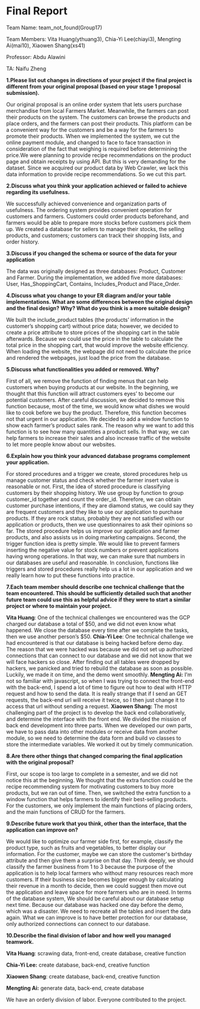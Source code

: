 # Final Report

Team Name: team_not_found(Group17)

Team Members: Vita Huang(ythuang3), Chia-Yi Lee(chiayi3), Mengting Ai(mai10), Xiaowen Shang(xs41)

Professor: Abdu Alawini

TA: Naifu Zheng

**1.Please list out changes in directions of your project if the final project is different from your original proposal (based on your stage 1 proposal submission).**

Our original proposal is an online order system that lets users purchase merchandise from local Farmers Market. Meanwhile, the farmers can post their products on the system. The customers can browse the products and place orders, and the farmers can post their products. This platform can be a convenient way for the customers and be a way for the farmers to promote their products. When we implemented the system, we cut the online payment module, and changed to face to face transaction in consideration of the fact that weighing is required before determining the price.We were planning to provide recipe recommendations on the product page and obtain receipts by using API. But this is very demanding for the dataset. Since we acquired our product data by Web Crawler, we lack this data information to provide recipe recommendations. So we cut this part.

**2.Discuss what you think your application achieved or failed to achieve regarding its usefulness.**

We successfully achieved convenience and organization parts of usefulness. The ordering system provides convenient operation for customers and farmers. Customers could order products beforehand, and farmers would be able to prepare more stocks before customers pick them up. We created a database for sellers to manage their stocks, the selling products, and customers; customers can track their shopping lists, and order history.

**3.Discuss if you changed the schema or source of the data for your application**

The data was originally designed as three databases: Product, Customer and Farmer. During the implementation, we added five more databases: User, Has_ShoppingCart, Contains, Includes_Product and Place_Order.

**4.Discuss what you change to your ER diagram and/or your table implementations. What are some differences between the original design and the final design? Why? What do you think is a more suitable design?** 

We built the include_product tables (the products’ information in the customer’s shopping cart) without price data; however, we decided to create a price attribute to store prices of the shopping cart in the table afterwards. Because we could use the price in the table to calculate the total price in the shopping cart, that would improve the website efficiency. When loading the website, the webpage did not need to calculate the price and rendered the webpages, just load the price from the database.

**5.Discuss what functionalities you added or removed. Why?**

First of all, we remove the function of finding menus that can help customers when buying products at our website. In the beginning, we thought that this function will attract customers eyes’ to become our potential customers. After careful discussion, we decided to remove this function because, most of the time, we would know what dishes we would like to cook before we buy the product. Therefore, this function becomes not that urgent in our application. We decided to add a window function to show each farmer’s product sales rank. The reason why we want to add this function is to see how many quantities a product sells. In that way, we can help farmers to increase their sales and also increase traffic of the website to let more people know about our websites.

**6.Explain how you think your advanced database programs complement your application.**

For stored procedures and a trigger we create, stored procedures help us manage customer status and check whether the farmer insert value is reasonable or not. First, the idea of stored procedure is classifying customers by their shopping history. We use group by function to group customer_id together and count the order_id. Therefore, we can obtain customer purchase intentions, if they are diamond status, we could say they are frequent customers and they like to use our application to purchase products. If they are rock status, probably they are not satisfied with our application or products, then we use questionnaires to ask their opinions so far. The stored procedure helps us improve our application and farmer products, and also assists us in doing marketing campaigns. Second, the trigger function idea is pretty simple. We would like to prevent farmers inserting the negative value for stock numbers or prevent applications having wrong operations. In that way, we can make sure that numbers in our databases are useful and reasonable. In conclusion, functions like triggers and stored procedures really help us a lot in our application and we really learn how to put these functions into practice.

**7.Each team member should describe one technical challenge that the team encountered. This should be sufficiently detailed such that another future team could use this as helpful advice if they were to start a similar project or where to maintain your project.** 

**Vita Huang**: One of the technical challenges we encountered was the GCP charged our database a total of $50, and we did not even know what happened. We close the database every time after we complete the tasks, then we use another person’s $50.
**Chia-Yi Lee**: One technical challenge we had encountered is that our database is being hacked before demo day. The reason that we were hacked was because we did not set up authorized connections that can connect to our database and we did not know that we will face hackers so close. After finding out all tables were dropped by hackers, we panicked and tried to rebuild the database as soon as possible. Luckily, we made it on time, and the demo went smoothly.
**Mengting Ai:** I'm not so familiar with javascript, so when I was trying to connect the front-end with the back-end, I spend a lot of time to figure out how to deal with HTTP request and how to send the data. It is really strange that if I send an GET requests, the back-end url will receive it twice, so I then just change it to access that url without sending a request.
**Xiaowen Shang:** The most challenging part of the project is to develop the back end collaboratively, and determine the interface with the front end. We divided the mission of back end development into three parts. When we developed our own parts, we have to pass data into other modules or receive data from another module, so we need to determine the data form and build vo classes to store the intermediate variables. We worked it out by timely communication.

**8.Are there other things that changed comparing the final application with the original proposal?**

First, our scope is too large to complete in a semester, and we did not notice this at the beginning. We thought that the extra function could be the recipe recommending system for motivating customers to buy more products, but we ran out of time. Then, we switched the extra function to a window function that helps farmers to identify their best-selling products. For the customers, we only implement the main functions of placing orders, and the main functions of CRUD for the farmers. 

**9.Describe future work that you think, other than the interface, that the application can improve on?**

We would like to optimize our farmer side first, for example, classify the product type, such as fruits and vegetables, to better display our information. For the customer, maybe we can store the customer's birthday attribute and then give them a surprise on that day. Think deeply, we should classify the farmer business from 1 to 3 because the purpose of the application is to help local farmers who without many resources reach more customers. If their business size becomes bigger enough by calculating their revenue in a month to decide, then we could suggest then move out the application and leave space for more farmers who are in need. In terms of the database system, We should be careful about our database setup next time. Because our database was hacked one day before the demo, which was a disaster. We need to recreate all the tables and insert the data again. What we can improve is to have better protection for our database, only authorized connections can connect to our database.

**10.Describe the final division of labor and how well you managed teamwork.**

**Vita Huang**: scrawing data, front-end, create database, creative function

**Chia-Yi Lee:** create database, back-end, creative function

**Xiaowen Shang**: create database, back-end, creative function

**Mengting Ai:** generate data, back-end, create database

We have an orderly division of labor. Everyone contributed to the project.